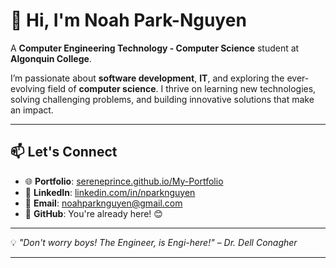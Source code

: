 # 👋 Hi, I'm **Noah Park-Nguyen**  
A **Computer Engineering Technology - Computer Science** student at **Algonquin College**.  

I’m passionate about **software development**, **IT**, and exploring the ever-evolving field of **computer science**. I thrive on learning new technologies, solving challenging problems, and building innovative solutions that make an impact.

---

## 📫 Let's Connect
- 🌐 **Portfolio**: [sereneprince.github.io/My-Portfolio](https://sereneprince.github.io/Portfolio-2025/)  
- 💼 **LinkedIn**: [linkedin.com/in/nparknguyen](https://www.linkedin.com/in/nparknguyen/)  
- 📧 **Email**: [noahparknguyen@gmail.com](mailto:noahparknguyen@gmail.com)  
- 🐙 **GitHub**: You're already here! 😊  

---

💡 *"Don't worry boys! The Engineer, is Engi-here!"* – *Dr. Dell Conagher*

---
